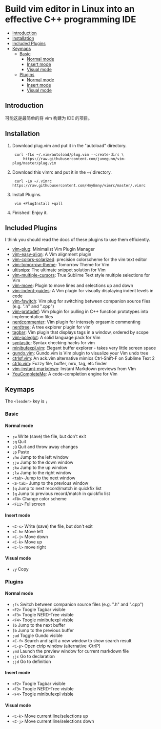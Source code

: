Build vim editor in Linux into an effective C++ programming IDE
===============================================

- [Introduction](#introduction)
- [Installation](#installation)
- [Included Plugins](#included-plugins)
- [Keymaps](#keymaps)
    - [Basic](#basic)
        - [Normal mode](#normal-mode)
        - [Insert mode](#insert-mode)
        - [Visual mode](#visual-mode)
    - [Plugins](#plugins)
        - [Normal mode](#normal-mode-1)
        - [Insert mode](#insert-mode-1)
        - [Visual mode](#visual-mode-1)

Introduction
-----

可能这是最简单的将 vim 构建为 IDE 的项目。

Installation
-----

1. Download plug.vim and put it in the "autoload" directory.

        curl -fLo ~/.vim/autoload/plug.vim --create-dirs \
            https://raw.githubusercontent.com/junegunn/vim-plug/master/plug.vim

2. Download this vimrc and put it in the ~/ directory.

        curl -Lo ~/.vimrc https://raw.githubusercontent.com/HmyBmny/vimrc/master/.vimrc

3. Install Plugins.

        vim +PlugInstall +qall

4. Finished! Enjoy it.

Included Plugins
-----

I think you should read the docs of these plugins to use them efficiently.

- [vim-plug](https://github.com/junegunn/vim-plug): Minimalist Vim Plugin Manager
- [vim-easy-align](https://github.com/junegunn/vim-easy-align): A Vim alignment plugin
- [vim-colors-solarized](https://github.com/altercation/vim-colors-solarized): precision colorscheme for the vim text editor
- [vim-tomorrow-theme](https://github.com/chriskempson/vim-tomorrow-theme): Tomorrow Theme for Vim
- [ultisnips](https://github.com/SirVer/ultisnips): The ultimate snippet solution for Vim
- [vim-multiple-cursors](https://github.com/terryma/vim-multiple-cursors): True Sublime Text style multiple selections for Vim
- [vim-move](https://github.com/matze/vim-move): Plugin to move lines and selections up and down
- [vim-indent-guides](https://github.com/nathanaelkane/vim-indent-guides): A Vim plugin for visually displaying indent levels in code
- [vim-fswitch](https://github.com/derekwyatt/vim-fswitch): Vim plug for switching between companion source files (e.g. ".h" and ".cpp")
- [vim-protodef](https://github.com/derekwyatt/vim-protodef): Vim plugin for pulling in C++ function prototypes into implementation files
- [nerdcommenter](https://github.com/scrooloose/nerdcommenter): Vim plugin for intensely orgasmic commenting
- [nerdtree](https://github.com/scrooloose/nerdtree): A tree explorer plugin for vim
- [tagbar](https://github.com/majutsushi/tagbar): Vim plugin that displays tags in a window, ordered by scope
- [vim-polyglot](https://github.com/sheerun/vim-polyglot): A solid language pack for Vim
- [syntastic](https://github.com/scrooloose/syntastic): Syntax checking hacks for vim
- [minibufexpl.vim](https://github.com/fholgado/minibufexpl.vim): Elegant buffer explorer - takes very little screen space
- [gundo.vim](https://github.com/sjl/gundo.vim): Gundo.vim is Vim plugin to visualize your Vim undo tree
- [ctrlsf.vim](https://github.com/dyng/ctrlsf.vim): An ack.vim alternative mimics Ctrl-Shift-F on Sublime Text 2
- [ctrlp.vim](https://github.com/kien/ctrlp.vim): Fuzzy file, buffer, mru, tag, etc finder
- [vim-instant-markdown](https://github.com/suan/vim-instant-markdown): Instant Markdown previews from VIm
- [YouCompleteMe](https://github.com/Valloric/YouCompleteMe): A code-completion engine for Vim

Keymaps
-----

The `<leader>` key is `;`

### Basic

#### Normal mode

- `;w` Write (save) the file, but don't exit
- `;q` Quit
- `;Q` Quit and throw away changes
- `;p` Paste
- `;hw` Jump to the left window
- `;jw` Jump to the down window
- `;kw` Jump to the up window
- `;lw` Jump to the right window
- `<tab>` Jump to the next window
- `<S-tab>` Jump to the previous window
- `]q` Jump to next record/match in quickfix list
- `[q` Jump to previous record/match in quickfix list
- `<F8>` Change color scheme
- `<F11>` Fullscreen

#### Insert mode

- `<C-s>` Write (save) the file, but don't exit
- `<C-h>` Move left
- `<C-j>` Move down
- `<C-k>` Move up
- `<C-l>` move right

#### Visual mode

- `;y` Copy

### Plugins

#### Normal mode

- `;fs` Switch between companion source files (e.g. ".h" and ".cpp")
- `<F2>` Toogle Tagbar visible
- `<F3>` Toogle NERD-Tree visible
- `<F4>` Toogle minibufexpl visble
- `]b` Jump to the next buffer 
- `[b` Jump to the previous buffer 
- `;ud` Toggle Gundo visible 
- `<C-f>` Search and split a new window to show search result
- `<C-p>` Open ctrlp window (alternative :CtrlP)
- `;md` Launch the preview window for current markdown file
- `;jc` Go to declaration
- `;jd` Go to definition

#### Insert mode

- `<F2>` Toogle Tagbar visible
- `<F3>` Toogle NERD-Tree visible
- `<F4>` Toogle minibufexpl visble

#### Visual mode

- `<C-k>` Move current line/selections up
- `<C-j>` Move current line/selections down
